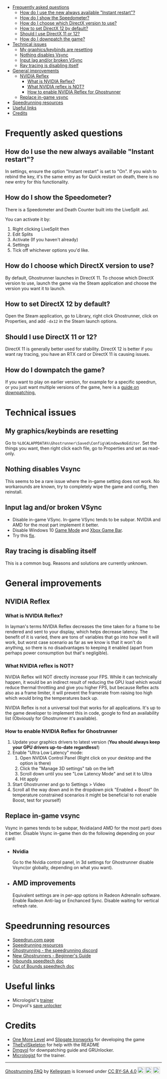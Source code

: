 - [Frequently asked questions](#frequently-asked-questions)
  - [How do I use the new always available "Instant restart"?](#how-do-i-use-the-new-always-available-instant-restart)
  - [How do I show the Speedometer?](#how-do-i-show-the-speedometer)
  - [How do I choose which DirectX version to use?](#how-do-i-choose-which-directx-version-to-use)
  - [How to set DirectX 12 by default?](#how-to-set-directx-12-by-default)
  - [Should I use DirectX 11 or 12?](#should-i-use-directx-11-or-12)
  - [How do I downpatch the game?](#how-do-i-downpatch-the-game)
- [Technical issues](#technical-issues)
  - [My graphics/keybinds are resetting](#my-graphicskeybinds-are-resetting)
  - [Nothing disables Vsync](#nothing-disables-vsync)
  - [Input lag and/or broken VSync](#input-lag-andor-broken-vsync)
  - [Ray tracing is disabling itself](#ray-tracing-is-disabling-itself)
- [General improvements](#general-improvements)
  - [NVIDIA Reflex](#nvidia-reflex)
    - [What is NVIDIA Reflex?](#what-is-nvidia-reflex)
    - [What NVIDIA reflex is NOT?](#what-nvidia-reflex-is-not)
    - [How to enable NVIDIA Reflex for Ghostrunner](#how-to-enable-nvidia-reflex-for-ghostrunner)
  - [Replace in-game vsync](#replace-in-game-vsync)
- [Speedrunning resources](#speedrunning-resources)
- [Useful links](#useful-links)
- [Credits](#credits)


# Frequently asked questions

## How do I use the new always available "Instant restart"?
In settings, ensure the option "Instant restart" is set to "On". If you wish to rebind the key, it's the same entry as for Quick restart on death, there is no new entry for this functionality.

## How do I show the Speedometer?

There is a Speedometer and Death Counter built into the LiveSplit .asl.

You can activate it by:
1. Right clicking LiveSplit then
2. Edit Splits
3. Activate (If you haven't already)
4. Settings
5. Tick off whichever options you'd like.

## How do I choose which DirectX version to use?
By default, Ghostrunner launches in DirectX 11. To choose which DirectX version to use, launch the game via the Steam application and choose the version you want it to launch.

## How to set DirectX 12 by default?
Open the Steam application, go to Library, right click Ghostrunner, click on Properties, and add `-dx12` in the Steam launch options.

## Should I use DirectX 11 or 12?
DirectX 11 is generally better used for stability. DirectX 12 is better if you want ray tracing, you have an RTX card or DirectX 11 is causing issues.

## How do I downpatch the game?
If you want to play on earlier version, for example for a specific speedrun, or you just want multiple versions of the game, here is a [guide on downpatching.](Downpatching.md)

# Technical issues

## My graphics/keybinds are resetting
Go to `%LOCALAPPDATA%\Ghostrunner\Saved\Config\WindowsNoEditor`. Set the things you want, then right click each file, go to Properties and set as read-only.

## Nothing disables Vsync
This seems to be a rare issue where the in-game setting does not work. No workarounds are known, try to completely wipe the game and config, then reinstall.

## Input lag and/or broken VSync
- Disable in-game VSync. In-game VSync tends to be subpar. NVIDIA and AMD for the most part implement it better.
- Disable Windows 10 [Game Mode](https://www.xsplit.com/support/useful-tools/windows-game-mode) and [Xbox Game Bar](https://www.windowscentral.com/how-disable-and-remove-game-bar-windows-10-creators-update).
- Try this [fix](Blurryfix.md).

## Ray tracing is disabling itself
This is a common bug. Reasons and solutions are currently unknown.


# General improvements

## NVIDIA Reflex

### What is NVIDIA Reflex?
In layman's terms NVIDIA Reflex decreases the time taken for a frame to be rendered and sent to your display, which helps decrease latency. The benefit of it is varied, there are tons of variables that go into how well it will work, but worst case scenario as far as we know is that it won't do anything, so there is no disadvantages to keeping it enabled (apart from perhaps power consumption but that's negligible). 

### What NVIDIA reflex is NOT?
NVIDIA Reflex will NOT directly increase your FPS. While it can technically happen, it would be an indirect result of reducing the GPU load which would reduce thermal throttling and give you higher FPS, but because Reflex acts also as a frame limiter, it will prevent the framerate from raising too high which would bring the temperatures back up.

NVIDIA Reflex is not a universal tool that works for all applications. It's up to the game developer to implement this in code, google to find an availability list (Obviously for Ghostrunner it's available).

### How to enable NVIDIA Reflex for Ghostrunner
1. Update your graphics drivers to latest version (**You should always keep your GPU drivers up-to-date regardless!**)
2. Enable "Ultra Low Latency" mode:
	1. Open NVIDIA Control Panel (Right click on your desktop and the option is there)
	2. Click the "Manage 3D settings" tab on the left
	3. Scroll down until you see "Low Latency Mode" and set it to Ultra
	4. Hit apply
3. Start Ghostrunner and go to Settings > Video
4. Scroll all the way down and in the dropdown pick "Enabled + Boost" (In temperature constrained scenarios it might be beneficial to not enable Boost, test for yourself)

## Replace in-game vsync
Vsync in games tends to be subpar, Nvidia(and AMD for the most part) does it better. Disable Vsync in-game then do the following depending on your card:

- ### Nvidia
  Go to the Nvidia control panel, in 3d settings for Ghostrunner disable Vsync(or globally, depending on what you want).
- ## AMD improvements
  Equivalent settings are in per-app options in Radeon Adrenalin software. Enable Radeon Anti-lag or Enchanced Sync. Disable waiting for vertical refresh rate.

# Speedrunning resources
- [Speedrun.com page](https://www.speedrun.com/ghostrunner)
- [Speedrunning resources](https://www.speedrun.com/ghostrunner/resources)
- [Ghostrunning - the speedrunning discord](https://discord.gg/eZRz3Q5)
- [New Ghostrunners - Beginner's Guide](https://docs.google.com/spreadsheets/d/1jWBOuxSY-zlBgzhkYnsVYtNJFscbObve67g9Xy_biV0/edit)
- [Inbounds speedtech doc](https://docs.google.com/spreadsheets/d/1RVfpfNUJEUBfPfs1Ch-7rmXD_IFO37Iyw50tFEgnEbY/edit)
- [Out of Bounds speedtech doc](https://docs.google.com/spreadsheets/d/1r6YV0NYDE0wTVllcY1qSab4n7Z-VYIdu4Z3DuqsDE48)

# Useful links
- Micrologist's [trainer](https://github.com/Micrologist/GhostrunnerTrainer/releases)
- Dmgvol's [save unlocker](https://github.com/Dmgvol/GRUnlocker)

# Credits
- [One More Level](https://www.omlgames.com/en/home/) and [Slipgate Ironworks](https://en.wikipedia.org/wiki/Slipgate_Ironworks) for developing the game
- [TheEvilSkeleton](https://github.com/TheEvilSkeleton) for help with the README
- [Dmgvol](https://github.com/Dmgvol) for downpatching guide and GRUnlocker.
- [Micrologist](https://github.com/Micrologist) for the trainer.

---
 <p xmlns:cc="http://creativecommons.org/ns#" xmlns:dct="http://purl.org/dc/terms/"><a property="dct:title" rel="cc:attributionURL" href="https://github.com/Kellegram/Ghostrunner_faq">Ghostrunning FAQ</a> by <a rel="cc:attributionURL dct:creator" property="cc:attributionName" href="https://github.com/Kellegram">Kellegram</a> is licensed under <a href="http://creativecommons.org/licenses/by-sa/4.0/?ref=chooser-v1" target="_blank" rel="license noopener noreferrer" style="display:inline-block;">CC BY-SA 4.0<img style="height:22px!important;margin-left:3px;vertical-align:text-bottom;" src="https://mirrors.creativecommons.org/presskit/icons/cc.svg?ref=chooser-v1"><img style="height:22px!important;margin-left:3px;vertical-align:text-bottom;" src="https://mirrors.creativecommons.org/presskit/icons/by.svg?ref=chooser-v1"><img style="height:22px!important;margin-left:3px;vertical-align:text-bottom;" src="https://mirrors.creativecommons.org/presskit/icons/sa.svg?ref=chooser-v1"></a></p>
